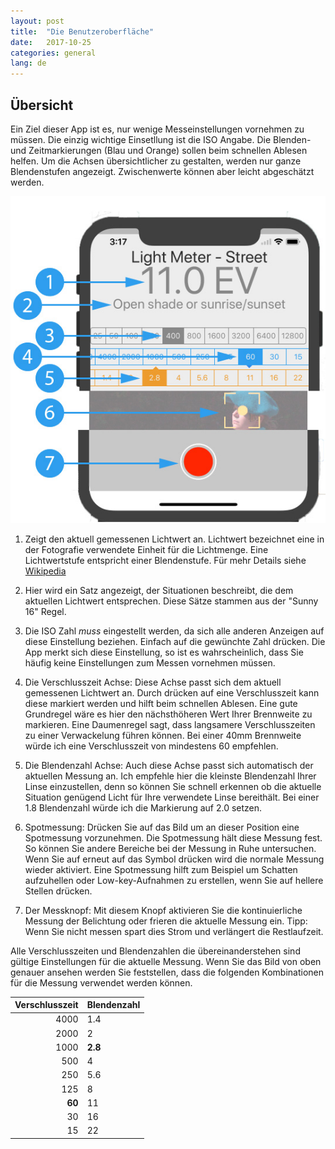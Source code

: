 ```yaml
---
layout: post
title:  "Die Benutzeroberfläche"
date:   2017-10-25
categories: general
lang: de
---
```

## Übersicht

Ein Ziel dieser App ist es, nur wenige Messeinstellungen vornehmen zu müssen. Die einzig wichtige Einsetllung ist die ISO Angabe. Die Blenden- und Zeitmarkierungen (Blau und Orange) sollen beim schnellen Ablesen helfen. Um die Achsen übersichtlicher zu gestalten, werden nur ganze Blendenstufen angezeigt. Zwischenwerte können aber leicht abgeschätzt werden.

![user interface overview](/images/usability-overview.jpg "Benutzeroberfläche")

1. Zeigt den aktuell gemessenen Lichtwert an. Lichtwert bezeichnet eine in der Fotografie verwendete Einheit für die Lichtmenge. Eine Lichtwertstufe entspricht einer Blendenstufe. Für mehr Details siehe [Wikipedia](https://de.wikipedia.org/wiki/Lichtwert)

2. Hier wird ein Satz angezeigt, der Situationen beschreibt, die dem aktuellen Lichtwert entsprechen. Diese Sätze stammen aus der "Sunny 16" Regel.

3. Die ISO Zahl *muss* eingestellt werden, da sich alle anderen Anzeigen auf diese Einstellung beziehen. Einfach auf die gewünchte Zahl drücken. Die App merkt sich diese Einstellung, so ist es wahrscheinlich, dass Sie häufig keine Einstellungen zum Messen vornehmen müssen.


4. Die Verschlusszeit Achse: Diese Achse passt sich dem aktuell gemessenen Lichtwert an. Durch drücken auf eine Verschlusszeit kann diese markiert werden und hilft beim schnellen Ablesen. Eine gute Grundregel wäre es hier den nächsthöheren Wert Ihrer Brennweite zu markieren. Eine Daumenregel sagt, dass langsamere Verschlusszeiten zu einer Verwackelung führen können. Bei einer 40mm Brennweite würde ich eine Verschlusszeit von mindestens 60 empfehlen.

5. Die Blendenzahl Achse: Auch diese Achse passt sich automatisch der aktuellen Messung an. Ich empfehle hier die kleinste Blendenzahl Ihrer Linse einzustellen, denn so können Sie schnell erkennen ob die aktuelle Situation genügend Licht für Ihre verwendete Linse bereithält. Bei einer 1.8 Blendenzahl würde ich die Markierung auf 2.0 setzen.

6. Spotmessung: Drücken Sie auf das Bild um an dieser Position eine Spotmessung vorzunehmen. Die Spotmessung hält diese Messung fest. So können Sie andere Bereiche bei der Messung in Ruhe untersuchen. Wenn Sie auf erneut auf das Symbol drücken wird die normale Messung wieder aktiviert. Eine Spotmessung hilft zum Beispiel um Schatten aufzuhellen oder Low-key-Aufnahmen zu erstellen, wenn Sie auf hellere Stellen drücken.

7. Der Messknopf: Mit diesem Knopf aktivieren Sie die kontinuierliche Messung der Belichtung oder frieren die aktuelle Messung ein. Tipp: Wenn Sie nicht messen spart dies Strom und verlängert die Restlaufzeit.

Alle Verschlusszeiten und Blendenzahlen die übereinanderstehen sind gültige Einstellungen für die aktuelle Messung. Wenn Sie das Bild von oben genauer ansehen werden Sie feststellen, dass die folgenden Kombinationen für die Messung verwendet werden können.

| Verschlusszeit |Blendenzahl|
| ----:|--------|
| 4000 | 1.4    |
| 2000 | 2      |
| 1000 | **2.8**|
|  500 | 4      |
|  250 | 5.6    |
|  125 | 8      |
|**60**| 11     |
|   30 | 16     |
|   15 | 22     |
